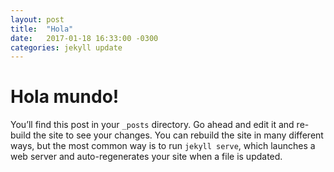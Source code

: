 ```yaml
---
layout: post
title:  "Hola"
date:   2017-01-18 16:33:00 -0300
categories: jekyll update
---
```


# Hola mundo!

You’ll find this post in your `_posts` directory. Go ahead and edit it and re-build the site to see your changes. You can rebuild the site in many different ways, but the most common way is to run `jekyll serve`, which launches a web server and auto-regenerates your site when a file is updated.
